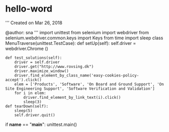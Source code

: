 # hello-word
'''
Created on Mar 26, 2018

@author: sna
'''
import unittest
from selenium import webdriver
from selenium.webdriver.common.keys import Keys
from time import sleep
class MenuTraverse(unittest.TestCase):
    def setUp(self):
        self.driver = webdriver.Chrome ()
        
    def test_solutions(self):
        driver = self.driver
        driver.get("http://www.rovsing.dk")
        driver.maximize_window()
        driver.find_element_by_class_name('easy-cookies-policy-accept').click()
        elem = ['Products', 'Software', 'On Board and Ground Support', 'On Site Engineering Support', 'Software Verification and Validation']
        for i in elem:
            driver.find_element_by_link_text(i).click() 
            sleep(3)  
    def tearDown(self):
        sleep(5)
        self.driver.quit()
if __name__ == "__main__":
    unittest.main() 
    

